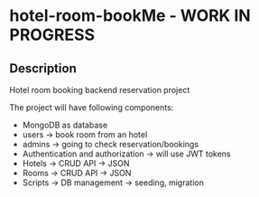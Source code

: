 # hotel-room-bookMe - WORK IN PROGRESS

## Description 
Hotel room booking backend reservation project

The project will have following components: 

- MongoDB as database
- users -> book room from an hotel
- admins -> going to check reservation/bookings
- Authentication and authorization -> will use JWT tokens
- Hotels -> CRUD API -> JSON
- Rooms -> CRUD API -> JSON
- Scripts -> DB management -> seeding, migration
